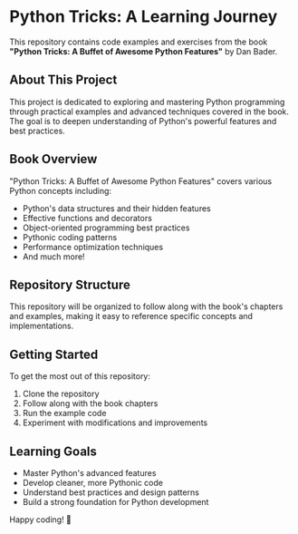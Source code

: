 # Python Tricks: A Learning Journey

This repository contains code examples and exercises from the book **"Python Tricks: A Buffet of Awesome Python Features"** by Dan Bader.

## About This Project

This project is dedicated to exploring and mastering Python programming through practical examples and advanced techniques covered in the book. The goal is to deepen understanding of Python's powerful features and best practices.

## Book Overview

"Python Tricks: A Buffet of Awesome Python Features" covers various Python concepts including:

- Python's data structures and their hidden features
- Effective functions and decorators
- Object-oriented programming best practices
- Pythonic coding patterns
- Performance optimization techniques
- And much more!

## Repository Structure

This repository will be organized to follow along with the book's chapters and examples, making it easy to reference specific concepts and implementations.

## Getting Started

To get the most out of this repository:

1. Clone the repository
2. Follow along with the book chapters
3. Run the example code
4. Experiment with modifications and improvements

## Learning Goals

- Master Python's advanced features
- Develop cleaner, more Pythonic code
- Understand best practices and design patterns
- Build a strong foundation for Python development

Happy coding! 🐍
